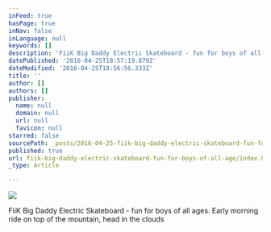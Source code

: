 ```yaml
---
inFeed: true
hasPage: true
inNav: false
inLanguage: null
keywords: []
description: 'FiiK Big Daddy Electric Skateboard - fun for boys of all ages. Early morning ride on top of the mountain, head in the clouds'
datePublished: '2016-04-25T18:57:19.879Z'
dateModified: '2016-04-25T18:56:56.333Z'
title: ''
author: []
authors: []
publisher:
  name: null
  domain: null
  url: null
  favicon: null
starred: false
sourcePath: _posts/2016-04-25-fiik-big-daddy-electric-skateboard-fun-for-boys-of-all-age.md
published: true
url: fiik-big-daddy-electric-skateboard-fun-for-boys-of-all-age/index.html
_type: Article

---
```

![](https://the-grid-user-content.s3-us-west-2.amazonaws.com/22dd05c0-e0a5-4b65-b576-71ba5f7d9041.jpg)

FiiK Big Daddy Electric Skateboard - fun for boys of all ages. Early morning ride on top of the mountain, head in the clouds